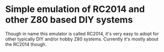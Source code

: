# Simple emulation of RC2014 and other Z80 based DIY systems

Though in name this emulator is called RC2014, it's very easy to adopt for
other typically DIY and/or hobby Z80 systems. Currently it's mostly about
the RC2014 though.
